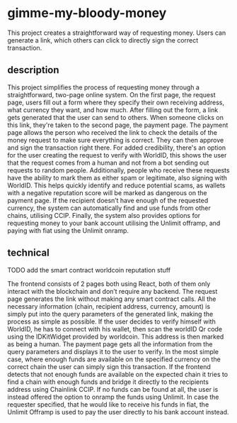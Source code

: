 # gimme-my-bloody-money
This project creates a straightforward way of requesting money. Users can generate a link, which others can click to directly sign the correct transaction.

## description
This project simplifies the process of requesting money through a straightforward, two-page online system.
On the first page, the request page, users fill out a form where they specify their own receiving address, what currency they want, and how much. After filling out the form, a link gets generated that the user can send to others. 
When someone clicks on this link, they're taken to the second page, the payment page.
The payment page allows the person who received the link to check the details of the money request to make sure everything is correct. They can then approve and sign the transaction right there. 
For added credibility, there's an option for the user creating the request to verify with WorldID, this shows the user that the request comes from a human and not from a bot sending out requests to random people. Additionally, people who receive these requests have the ability to mark them as either spam or legitimate, also signing with WorldID. This helps quickly identify and reduce potential scams, as wallets with a negative reputation score will be marked as dangerous on the payment page. 
If the recipient doesn’t have enough of the requested currency, the system can automatically find and use funds from other chains, utilising CCIP.
Finally, the system also provides options for requesting money to your bank account utilising the Unlimit offramp, and paying with fiat using the Unlimit onramp.


## technical
TODO add the smart contract worldcoin reputation stuff

The frontend consists of 2 pages both using React, both of them only interact with the blockchain and don’t require any backend.
The request page generates the link without making any smart contract calls. All the necessary information (chain, recipient address, currency, amount) is simply put into the query parameters of the generated link, making the process as simple as possible. If the user decides to verify himself with WorldID, he has to connect with his wallet, then scan the worldID Qr code using the IDKitWidget provided by worldcoin. This address is then marked as being a human.
The payment page gets all the information from the query parameters and displays it to the user to verify. In the most simple case, where enough funds are available on the specified currency on the correct chain the user can simply sign this transaction. If the frontend detects that not enough funds are available on the expected chain it tries to find a chain with enough funds and bridge it directly to the recipients address using Chainlink CCIP. If no funds can be found at all, the user is instead offered the option to onramp the funds using Unlimit. In case the requester specified, that he would like to receive his funds in fiat, the Unlimit Offramp is used to pay the user directly to his bank account instead.
